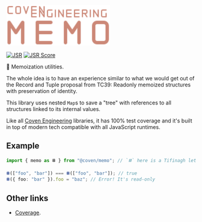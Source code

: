 <img alt="Coven Engineering Memo logo" src="https://raw.githubusercontent.com/covenengineering/libraries/main/@coven/memo/logo.svg" height="108" />

[![JSR](https://jsr.io/badges/@coven/memo)](https://jsr.io/@coven/memo)
[![JSR Score](https://jsr.io/badges/@coven/memo/score)](https://jsr.io/@coven/memo/score)

💾 Memoization utilities.

The whole idea is to have an experience similar to what we would get out of the
Record and Tuple proposal from TC39: Readonly memoized structures with
preservation of identity.

This library uses nested `Map`s to save a "tree" with references to all
structures linked to its internal values.

Like all [Coven Engineering](https://coven.engineering) libraries, it has 100%
test coverage and it's built in top of modern tech compatible with all
JavaScript runtimes.

## Example

```typescript
import { memo as ⵌ } from "@coven/memo"; // `ⵌ` here is a Tifinagh letter of the Tuareg alphabet, that looks like `#`

ⵌ(["foo", "bar"]) === ⵌ(["foo", "bar"]); // true
ⵌ({ foo: "bar" }).foo = "baz"; // Error! It's read-only
```

## Other links

- [Coverage](https://coveralls.io/github/covenengineering/libraries).
